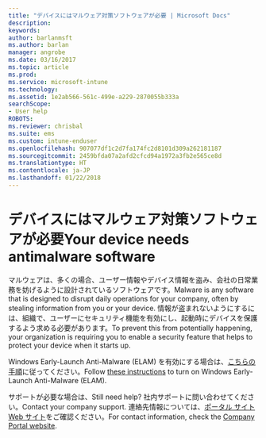 ```yaml
---
title: "デバイスにはマルウェア対策ソフトウェアが必要 | Microsoft Docs"
description: 
keywords: 
author: barlanmsft
ms.author: barlan
manager: angrobe
ms.date: 03/16/2017
ms.topic: article
ms.prod: 
ms.service: microsoft-intune
ms.technology: 
ms.assetid: 1e2ab566-561c-499e-a229-2870055b333a
searchScope:
- User help
ROBOTS: 
ms.reviewer: chrisbal
ms.suite: ems
ms.custom: intune-enduser
ms.openlocfilehash: 907077df1c2d7fa174fc2d8101d309a262181187
ms.sourcegitcommit: 2459bfda07a2afd2cfcd94a1972a3fb2e565ce8d
ms.translationtype: HT
ms.contentlocale: ja-JP
ms.lasthandoff: 01/22/2018
---
```

# <a name="your-device-needs-antimalware-software"></a><span data-ttu-id="fb510-102">デバイスにはマルウェア対策ソフトウェアが必要</span><span class="sxs-lookup"><span data-stu-id="fb510-102">Your device needs antimalware software</span></span>

<span data-ttu-id="fb510-103">マルウェアは、多くの場合、ユーザー情報やデバイス情報を盗み、会社の日常業務を妨げるように設計されているソフトウェアです。</span><span class="sxs-lookup"><span data-stu-id="fb510-103">Malware is any software that is designed to disrupt daily operations for your company, often by stealing information from you or your device.</span></span> <span data-ttu-id="fb510-104">情報が盗まれないようにするには、組織で、ユーザーにセキュリティ機能を有効にし、起動時にデバイスを保護するよう求める必要があります。</span><span class="sxs-lookup"><span data-stu-id="fb510-104">To prevent this from potentially happening, your organization is requiring you to enable a security feature that helps to protect your device when it starts up.</span></span>

<span data-ttu-id="fb510-105">Windows Early-Launch Anti-Malware (ELAM) を有効にする場合は、[こちらの手順](https://gallery.technet.microsoft.com/How-to-turn-on-Early-84552ec5)に従ってください。</span><span class="sxs-lookup"><span data-stu-id="fb510-105">Follow [these instructions](https://gallery.technet.microsoft.com/How-to-turn-on-Early-84552ec5) to turn on Windows Early-Launch Anti-Malware (ELAM).</span></span>

<span data-ttu-id="fb510-106">サポートが必要な場合は、</span><span class="sxs-lookup"><span data-stu-id="fb510-106">Still need help?</span></span> <span data-ttu-id="fb510-107">社内サポートに問い合わせてください。</span><span class="sxs-lookup"><span data-stu-id="fb510-107">Contact your company support.</span></span> <span data-ttu-id="fb510-108">連絡先情報については、[ポータル サイト Web サイト](https://portal.manage.microsoft.com#HelpDeskDialog)をご確認ください。</span><span class="sxs-lookup"><span data-stu-id="fb510-108">For contact information, check the [Company Portal website](https://portal.manage.microsoft.com#HelpDeskDialog).</span></span>
